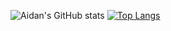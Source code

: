 

<!--
### Hi there 👋
**aidan-gibson/aidan-gibson** is a ✨ _special_ ✨ repository because its `README.md` (this file) appears on your GitHub profile.

Here are some ideas to get you started:

- 🔭 I’m currently working on ...
- 🌱 I’m currently learning ...
- 👯 I’m looking to collaborate on ...
- 🤔 I’m looking for help with ...
- 💬 Ask me about ...
- 📫 How to reach me: ...
- 😄 Pronouns: ...
- ⚡ Fun fact: ...
themes here https://github.com/anuraghazra/github-readme-stats/blob/master/themes/README.md
-->
![Aidan's GitHub stats](https://github-readme-stats.vercel.app/api?username=aidan-gibson&count_private=true&show_icons=true)
[![Top Langs](https://github-readme-stats.vercel.app/api/top-langs/?username=aidan-gibson&hide=javascript,html)](https://github.com/anuraghazra/github-readme-stats)
